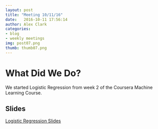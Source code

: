 ```yaml
---
layout: post
title: "Meeting 10/11/16"
date: 	2016-10-11 17:56:14
author: Alex Clark
categories:
- blog
- weekly meetings
img: post07.png
thumb: thumb07.png
---
```


# What Did We Do?

We started Logistic Regression from week 2 of the Coursera Machine Learning Course.

## Slides

[Logistic Regression Slides](https://docs.google.com/presentation/d/1aeQ4gulK6i_gVAeeSG2CsL_kgx5ycKqIA_Q1YM4eND0/)

[hampden]: https://github.com/jekyll/jekyll